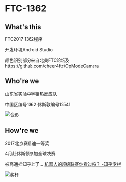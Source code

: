 # FTC-1362
## What's this

FTC2017 1362程序

开发环境Android Studio

颜色识别部分来自北美FTC论坛及https://github.com/cheer4ftc/OpModeCamera



## Who're we

山东省实验中学铝热反应队

中国区编号1362
休斯敦编号12541

![合影](https://raw.githubusercontent.com/singleNeuron/FTC-1362/master/images/17032211227853.jpg)



## How're we

2017北京赛启迪一等奖

4月赴休斯顿参加全球决赛

被高通挂知乎上了...
[机器人的超级联赛你看过吗？ -知乎专栏](https://zhuanlan.zhihu.com/p/25806936)

![奖杯](https://raw.githubusercontent.com/singleNeuron/FTC-1362/master/images/IMG_1625.JPG)
